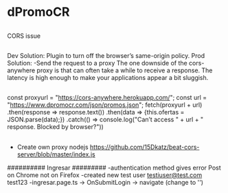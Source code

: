 # dPromoCR

##
CORS issue
##
Dev Solution: Plugin to turn off the browser’s same-origin policy.
Prod Solution:
-Send the request to a proxy
The one downside of the cors-anywhere proxy is that can often take a while to receive a response. The latency is high enough to make your applications appear a bit sluggish.
##
const proxyurl = "https://cors-anywhere.herokuapp.com/";
const url = "https://www.dpromocr.com/json/promos.json";
fetch(proxyurl + url) 
.then(response => response.text())
.then(data => {this.ofertas = JSON.parse(data);})
.catch(() => console.log("Can’t access " + url + " response. Blocked by browser?"))
##
- Create own proxy nodejs
https://github.com/15Dkatz/beat-cors-server/blob/master/index.js

##########
Ingresar
#########
-authentication method gives error Post on Chrome not on Firefox
-created new test user testiuser@test.com test123
-ingresar.page.ts -> OnSubmitLogin -> navigate (change to '')
